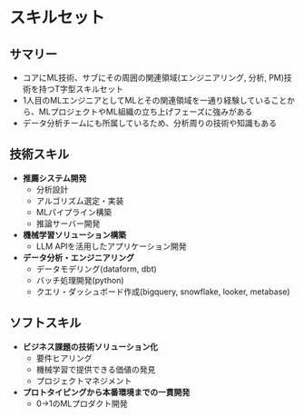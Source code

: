 # スキルセット

## サマリー
 - コアにML技術、サブにその周囲の関連領域(エンジニアリング, 分析, PM)技術を持つT字型スキルセット
 - 1人目のMLエンジニアとしてMLとその関連領域を一通り経験していることから、MLプロジェクトやML組織の立ち上げフェーズに強みがある
 - データ分析チームにも所属しているため、分析周りの技術や知識もある

## 技術スキル
- **推薦システム開発**
  - 分析設計
  - アルゴリズム選定・実装
  - MLパイプライン構築
  - 推論サーバー開発
- **機械学習ソリューション構築**
  - LLM APIを活用したアプリケーション開発
- **データ分析・エンジニアリング**
  - データモデリング(dataform, dbt)
  - バッチ処理開発(python)
  - クエリ・ダッシュボード作成(bigquery, snowflake, looker, metabase)

## ソフトスキル
- **ビジネス課題の技術ソリューション化**
  - 要件ヒアリング
  - 機械学習で提供できる価値の発見
  - プロジェクトマネジメント
- **プロトタイピングから本番環境までの一貫開発**
  - 0→1のMLプロダクト開発
